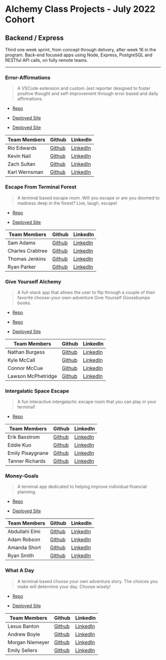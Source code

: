 # Alchemy Class Projects - July 2022 Cohort

## Backend / Express

Third one week sprint, from concept through delivery, after week 16 in the program. Back-end focused apps using Node, Express, PostgreSQL and RESTful API calls, on fully remote teams.

---

### Error-Affirmations

> A VSCode extension and custom Jest reporter designed to foster positive thought and self-improvement through error based and daily affirmations.
>
> > 

- [Repo](https://github.com/VSCode-Empaths)

- [Deployed Site](https://error-affirmations.herokuapp.com/)

- [Deployed Site](https://marketplace.visualstudio.com/items?itemName=VSCodeEmpaths.erroraffirmations&ssr=false#overview)

| Team Members    | Github                                      | LinkedIn                                                           |
| --------------- | ------------------------------------------- | ------------------------------------------------------------------ |
| Rio Edwards      | [Github](https://github.com/rioredwards)     | [LinkedIn]()      |
| Kevin Nail    | [Github]()     | [LinkedIn](https://github.com/kevinnail)      |
| Zach Sultan   | [Github](https://github.com/Zacharyjsultan)     | [LinkedIn](https://www.linkedin.com/in/zachary-sultan/)      |
| Karl Wernsman    | [Github](https://github.com/karlwernsman)     | [LinkedIn]()      |


### Escape From Terminal Forest

> A terminal based escape room. Will you escape or are you doomed to madness deep in the forest? Live, laugh, escape!
>
> > 

- [Repo](https://github.com/Terminal-Escape)

- [Deployed Site](https://terminalescaperoom.herokuapp.com/)


| Team Members    | Github                                      | LinkedIn                                                           |
| --------------- | ------------------------------------------- | ------------------------------------------------------------------ |
| Sam Adams      | [Github](https://github.com/soup1e)     | [LinkedIn]()      |
| Charles Crabtree    | [Github](https://github.com/charlescrabtree)     | [LinkedIn](https://www.linkedin.com/in/charles-crabtree/)      |
| Thomas Jenkins   | [Github](https://github.com/Thomas-Jenkins)     | [LinkedIn](https://www.linkedin.com/in/thomas-p-jenkins/)      |
| Ryan Parker   | [Github](https://github.com/ryan-j-parker)     | [LinkedIn](https://www.linkedin.com/in/ryanparkerdev/)      |


### Give Yourself Alchemy

> A full-stack app that allows the user to flip through a couple of their favorite choose-your-own-adventure Give Yourself Goosebumps books. 
>
> > 

- [Repo](https://github.com/the-goosebumps/give-yourself-goosebumpsc)
- [Repo](https://github.com/the-goosebumps/give-yourself-goosebump)

- [Deployed Site](https://give-yourself-goosebumps.netlify.app/)


| Team Members    | Github                                      | LinkedIn                                                           |
| --------------- | ------------------------------------------- | ------------------------------------------------------------------ |
| Nathan Burgess      | [Github](https://github.com/nathburg)     | [LinkedIn](https://www.linkedin.com/in/nathburg/)      |
| Kyle McCall    | [Github](https://github.com/kyle-j-mccall)     | [LinkedIn](https://www.linkedin.com/in/kyle-mccall/)      |
| Connor McCue   | [Github](https://github.com/csmccue)     | [LinkedIn](https://www.linkedin.com/in/connor-mccue/)      |
| Lawson McPhetridge   | [Github](https://github.com/lawsonmcphetridge)     | [LinkedIn](https://www.linkedin.com/in/lawson-mcphetridge/)      |


### Intergalatic Space Escape

> A fun interactive intergalactic escape room that you can play in your terminal!
>
> > 

- [Repo](https://github.com/emilypisaygnane/terminal-escape-room-0)


| Team Members    | Github                                      | LinkedIn                                                           |
| --------------- | ------------------------------------------- | ------------------------------------------------------------------ |
| Erik Baxstrom      | [Github](https://github.com/erikbaxstrom)     | [LinkedIn]()      |
| Eddie Kuo         | [Github](https://github.com/Eddie-Kuo)     | [LinkedIn](https://www.linkedin.com/in/eddie-kuo17/)      |
| Emily Pisaygnane   | [Github](https://github.com/emilypisaygnane)     | [LinkedIn](https://www.linkedin.com/in/emily-pisaygnane/)      |
| Tanner Richards   | [Github](https://github.com/TannerRichards990)     | [LinkedIn](https://www.linkedin.com/in/tannerrichards/)      |


### Money-Goals

> A terminal app dedicated to helping improve individual financial planning. 
>
> > 

- [Repo](https://github.com/Money-Goals)

- [Deployed Site](https://money-goals.fly.dev/)


| Team Members    | Github                                      | LinkedIn                                                           |
| --------------- | ------------------------------------------- | ------------------------------------------------------------------ |
| Abdullahi Elmi      | [Github](https://github.com/ElmiAbdullahi)     | [LinkedIn]()      |
| Adam Robson    | [Github](https://github.com/Adam-Robson)     | [LinkedIn](https://www.linkedin.com/in/adamrrobson/)      |
| Amanda Short   | [Github](https://github.com/amanda-short)     | [LinkedIn]()      |
| Ryan Smith   | [Github](https://github.com/ryanjeffrey)     | [LinkedIn](https://www.linkedin.com/in/ryan-jeffrey-smith/)      |


### What A Day

> A terminal based choose your own adventure story. The choices you make will determine your day. Choose wisely!
>
> > 

- [Repo](https://github.com/CYOA-2/what-a-day/tree/main)

- [Deployed Site](https://www.npmjs.com/package/what-a-day)


| Team Members    | Github                                      | LinkedIn                                                           |
| --------------- | ------------------------------------------- | ------------------------------------------------------------------ |
| Lexus Banton      | [Github](https://github.com/Lexus-Banton)     | [LinkedIn]()      |
| Andrew Boyle    | [Github](https://github.com/andrewjamesboyle)     | [LinkedIn](https://www.linkedin.com/in/andrewjamesboyle/)      |
| Morgan Niemeyer   | [Github](https://github.com/morganniemeyer)     | [LinkedIn]()      |
| Emily Sellers   | [Github](https://github.com/emilysellers)     | [LinkedIn]()      |
